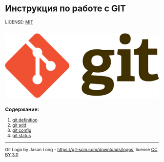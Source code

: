  # Инструкция по работе с GIT

LICENSE: [MIT](./license.md)

![Git-logo](./assets/git-logo.png)
---

### Содержание:
1. [git definition](./git.md)
2. [git add](./add.md)
3. [git config](./git%20config.md)
4. [git status](./git%20status.md)





---

Git Logo by Jason Long - https://git-scm.com/downloads/logos, license [CC BY 3.0](https://creativecommons.org/licenses/by/3.0/)

